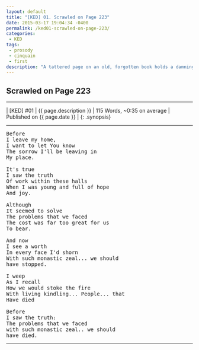 ```yaml
---
layout: default
title: "[KED] 01. Scrawled on Page 223"
date: 2015-03-17 19:04:34 -0400
permalink: /ked01-scrawled-on-page-223/
categories:
 - KED
tags:
 - prosody
 - cinquain
 - first
description: "A tattered page on an old, forgotten book holds a damning confession for all involved."
---
```



## Scrawled on Page 223

***

| [KED] #01 | {{ page.description }} | 115 Words, ~0:35 on average | Published on {{ page.date }} |
{: .synopsis}

***


<pre>
Before
I leave my home,
I want to let You know
The sorrow I'll be leaving in
My place.

It's true
I saw the truth
Of work within these halls
When I was young and full of hope
And joy.

Although
It seemed to solve
The problems that we faced
The cost was far too great for us
To bear.

And now
I see a worth
In every face I'd shorn
With such monastic zeal... we should
have stopped.

I weep
As I recall
How we would stoke the fire
With living kindling... People... that
Have died

Before
I saw the truth:
The problems that we faced
with such monastic zeal.. we should
have died.
</pre>

***
